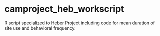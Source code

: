 # camproject_heb_workscript
R script specialized to Heber Project including code for mean duration of site use and behavioral frequency.
